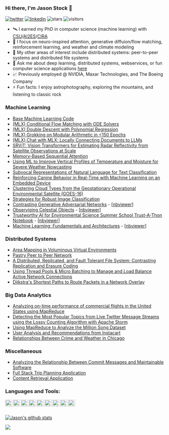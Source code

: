 ### Hi there, I'm Jason Stock 👋 
[![twitter](https://img.shields.io/badge/@itsstock-000000?logo=x&logoColor=white)](https://x.com/itsstock)
[![linkedin](https://img.shields.io/badge/LinkedIn-0077B5?logo=linkedin&logoColor=white)](https://www.linkedin.com/in/jason-stock/)
![stars](https://img.shields.io/github/stars/stockeh?style=social)
![visitors](https://visitor-badge.laobi.icu/badge?page_id=stockeh)

- 🛰 I earned my PhD in computer science (machine learning) with [CSU](https://compsci.colostate.edu)/[AI2ES](https://www.ai2es.org)/[CIRA](http://cira.colostate.edu)
- 🌱 I focus on neuro-inspired attention, generative diffuion/flow matching, reinforcement learning, and weather and climate modeling
- 📀 My other areas of interest include distributed systems: peer-to-peer systems and distributed file systems
- 💬 Ask me about deep learning, distributed systems, webservices, or fun computer science applications [here](https://github.com/stockeh/stockeh/issues)
- 📈 Previously employed @ NVIDIA, Maxar Technologies, and The Boeing Company
- ⚡ Fun facts: I enjoy astrophotography, exploring the mountains, and listening to classic rock

### Machine Learning
- [Base Machine Learning Code](https://github.com/stockeh/mlbase)
- [(MLX) Conditional Flow Matching with ODE Solvers](https://github.com/stockeh/mlx-cfm)
- [(MLX) Double Descent with Polynomial Regression](https://github.com/stockeh/mlx-double-descent)
- [(MLX) Grokking on Modular Arithmetic in <150 Epochs](https://github.com/stockeh/mlx-grokking/tree/main)
- [(MLX) Chat with MLX: Locally Connecting Documents to LLMs](https://github.com/mlx-chat/mlx-chat-app) 
- [SRViT: Vision Transformers for Estimating Radar Reflectivity from Satellite Observations at Scale](https://github.com/stockeh/srvit)
- [Memory-Based Sequential Attention](https://github.com/stockeh/memory-sequential-attention)
- [Using ML to Improve Vertical Profiles of Temperature and Moisture for Severe Weather Nowcasting](https://github.com/stockeh/cira-ml-soundings)
- [Subvocal Representations of Natural Language for Text Classification](https://github.com/stockeh/subvocal-text-nlp)
- [Reinforcing Canine Behavior in Real-Time with Machine Learning on an Embedded Device](https://github.com/stockeh/canine-embedded-ml)
- [Clustering Cloud Types from the Geostationary Operational Environmental Satellite (GOES-16)](https://github.com/stockeh/goes-clustering-study)
- [Strategies for Robust Image Classification](https://github.com/stockeh/augmented-image-classification)
- [Contrasting Generative Adversarial Networks](https://github.com/stockeh/research/tree/master/gans) - [[nbviewer](https://nbviewer.jupyter.org/github/stockeh/research/blob/master/gans/gan-project.ipynb)]
- [Observiging Celestial Objects](https://github.com/stockeh/research/tree/master/star-search) - [[nbviewer](https://nbviewer.jupyter.org/github/stockeh/research/blob/master/star-search/stock-starsearch.ipynb)]
- [Trustworthy AI for Environmental Science Summer School Trust-A-Thon Notebook](https://github.com/stockeh/tai4es-trustathon-2022) - [[nbviewer](https://nbviewer.org/github/stockeh/tai4es-trustathon-2022/blob/main/tropical/notebook-tropical.ipynb)]
- [Machine Learning: Fundamentals and Architectures](https://github.com/d4hackweek/d4book/blob/main/book/tutorials/machine-learning/ml-tutorial-notebook.ipynb) - [[nbviewer](https://nbviewer.org/github/d4hackweek/d4book/blob/main/book/tutorials/machine-learning/ml-tutorial-notebook.ipynb)]

### Distributed Systems

- [Area Mapping in Voluminous Virtual Environments](https://github.com/stockeh/voluminous-virtual-mapping)
- [Pastry Peer to Peer Network](https://github.com/stockeh/peer-to-peer-network)
- [A Distributed, Replicated, and Fault Tolerant File System: Contrasting Replication and Erasure Coding](https://github.com/stockeh/fault-tolerant-file-system)
- [Using Thread Pools & Micro Batching to Manage and Load Balance Active Network Connections](https://github.com/stockeh/scalable-server-design)
- [Dijkstra's Shortest Paths to Route Packets in a Network Overlay](https://github.com/stockeh/dijkstras-shortest-paths)

### Big Data Analytics

- [Analyzing on-time performance of commercial flights in the United States using MapReduce](https://github.com/stockeh/mapreduce-analysis-flights)
- [Detecting the Most Popular Topics from Live Twitter Message Streams using the Lossy Counting Algorithm with Apache Storm](https://github.com/stockeh/storm-twitter-stream)
- [Using MapReduce to Analyze the Million Song Dataset](https://github.com/stockeh/mapreduce-analysis-msd)
- [User Analysis and Recommendations from Instacart](https://github.com/stockeh/distributed-spark-analysis)
- [Relationships Between Crime and Weather in Chicago](https://github.com/stockeh/big-data-weather-crime)

### Miscellaneous 

- [Analyzing the Relationship Between Commit Messages and Maintainable Software](https://github.com/stockeh/repo-mining-maintainable-code)
- [Full Stack Trip Planning Application](https://github.com/stockeh/trip-planning-application)
- [Content Retrieval Application](https://github.com/stockeh/search-engine)

### Languages and Tools:

[<img align="left" alt="PyTorch Logo" height="22px" src="https://user-images.githubusercontent.com/27117910/89738889-5b6bbd80-da39-11ea-9024-1547d4207b27.png" />][pytorch]
[<img align="left" alt="Tensorflow Logo" height="22px" src="https://user-images.githubusercontent.com/27117910/89738858-19427c00-da39-11ea-9e29-09bc00a80c9b.png" />][tensorflow]
[<img align="left" alt="Python Logo" height="22px" src="https://user-images.githubusercontent.com/27117910/89738910-8bb35c00-da39-11ea-93e3-ee55c34cc3a5.png" />][python]
[<img align="left" alt="Java Logo" height="22px" src="https://user-images.githubusercontent.com/27117910/89738937-d208bb00-da39-11ea-961e-a4783a1f8a93.png" />][java]
[<img align="left" alt="Hadoop Logo" height="22px" src="https://user-images.githubusercontent.com/27117910/89739089-f0bb8180-da3a-11ea-9019-91af171ae643.png" />][hadoop]
[<img align="left" alt="Spark Logo" height="22px" src="https://user-images.githubusercontent.com/27117910/89739298-ca96e100-da3c-11ea-9f29-1642d539e284.png" />][spark]
[<img align="left" alt="C++ Logo" height="22px" src="https://user-images.githubusercontent.com/27117910/89739134-50199180-da3b-11ea-85e4-34ef86fe8f1e.png" />][c++]
[<img align="left" alt="React Logo" height="22px" src="https://user-images.githubusercontent.com/27117910/89739148-75a69b00-da3b-11ea-8986-5b2759a39860.png" />][react]
[<img align="left" alt="Azure Logo" height="22px" src="https://user-images.githubusercontent.com/27117910/89739311-e4382880-da3c-11ea-9a43-e319332d55ae.png" />][azure]

<br />
<br />

[![Jason's github stats](https://github-readme-stats.vercel.app/api?username=stockeh&show_icons=true&count_private=true&hide=contribs&include_all_commits=true)](https://github.com/stockeh/)

![](https://img.shields.io/github/last-commit/stockeh/stockeh)

[twitter]: https://twitter.com/itsstock
[instagram]: https://www.instagram.com/jdstock/
[linkedin]: https://www.linkedin.com/in/jason-stock/
[tensorflow]: https://www.tensorflow.org
[pytorch]: https://pytorch.org
[python]: https://www.python.org
[java]: https://www.java.com/en/
[hadoop]: https://hadoop.apache.org
[spark]: https://spark.apache.org
[c++]: https://www.cplusplus.com
[react]: https://reactjs.org
[azure]: https://azure.microsoft.com/en-us/

